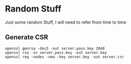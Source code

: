 # Random Stuff
Just some random Stuff, I will need to refer from time to time

## Generate CSR
```
openssl genrsa -des3 -out server.pass.key 2048
openssl rsa -in server.pass.key -out server.key
openssl req -nodes -new -key server.key -out server.csr
```
